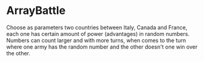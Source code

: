 # ArrayBattle

Choose as parameters two countries between Italy, Canada and France, each one has certain amount of power (advantages) in random numbers. Numbers can count larger and with more turns, when comes to the turn where one army has the random number and the other doesn't one win over the other. 
